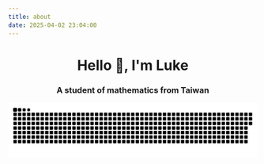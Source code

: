 ```yaml
---
title: about
date: 2025-04-02 23:04:00
---
```


<h1 align="center">Hello 👋, I'm Luke</h1>
<h3 align="center">A student of mathematics from Taiwan</h3>

<picture>
  <source media="(prefers-color-scheme: dark)" srcset="https://raw.githubusercontent.com/wulukewu/wulukewu/output/snake/github-snake-dark.svg" />
  <source media="(prefers-color-scheme: light)" srcset="https://raw.githubusercontent.com/wulukewu/wulukewu/output/snake/github-snake.svg" />
  <img alt="github-snake" src="https://raw.githubusercontent.com/wulukewu/wulukewu/output/snake/github-snake.svg" />
</picture>
